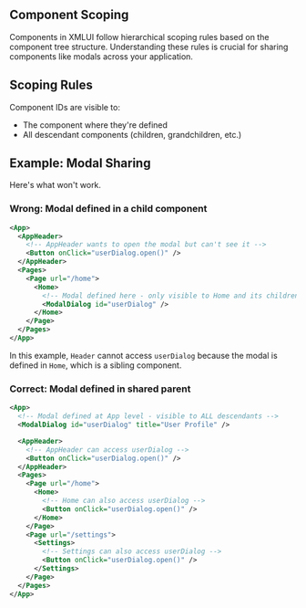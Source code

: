 ## Component Scoping

Components in XMLUI follow hierarchical scoping rules based on the component tree structure. Understanding these rules is crucial for sharing components like modals across your application.

## Scoping Rules

Component IDs are visible to:
- The component where they're defined
- All descendant components (children, grandchildren, etc.)

## Example: Modal Sharing

Here's what won't work.

### Wrong: Modal defined in a child component

```xml
<App>
  <AppHeader>
    <!-- AppHeader wants to open the modal but can't see it -->
    <Button onClick="userDialog.open()" />
  </AppHeader>
  <Pages>
    <Page url="/home">
      <Home>
        <!-- Modal defined here - only visible to Home and its children -->
        <ModalDialog id="userDialog" />
      </Home>
    </Page>
  </Pages>
</App>
```

In this example, `Header` cannot access `userDialog` because the modal is defined in `Home`, which is a sibling component.

### Correct: Modal defined in shared parent

```xml
<App>
  <!-- Modal defined at App level - visible to ALL descendants -->
  <ModalDialog id="userDialog" title="User Profile" />

  <AppHeader>
    <!-- AppHeader can access userDialog -->
    <Button onClick="userDialog.open()" />
  </AppHeader>
  <Pages>
    <Page url="/home">
      <Home>
        <!-- Home can also access userDialog -->
        <Button onClick="userDialog.open()" />
      </Home>
    </Page>
    <Page url="/settings">
      <Settings>
        <!-- Settings can also access userDialog -->
        <Button onClick="userDialog.open()" />
      </Settings>
    </Page>
  </Pages>
</App>
```
